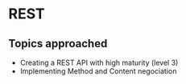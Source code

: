 # REST

## Topics approached
- Creating a REST API with high maturity (level 3)
- Implementing Method and Content negociation
